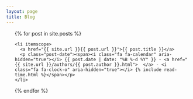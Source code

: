 ```yaml
---
layout: page
title: Blog
---
```

<ul class="posts">
  {% for post in site.posts %}

    <li itemscope>
      <a href="{{ site.url }}{{ post.url }}">{{ post.title }}</a>
      <p class="post-date"><span><i class="fa fa-calendar" aria-hidden="true"></i> {{ post.date | date: "%B %-d %Y" }} - <a href="{{ site.url }}/authors/{{ post.author }}.html">  </a> - <i class="fa fa-clock-o" aria-hidden="true"></i> {% include read-time.html %}</span></p>
    </li>

  {% endfor %}
</ul>
